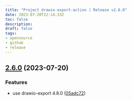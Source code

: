 ```yaml
---
title: "Project drawio-export-action | Release v2.6.0"
date: 2023-07-20T22:14:33Z
toc: false
description: 
draft: false
tags:
- opensource
- github
- release
---
```

## [2.6.0](https://github.com/rlespinasse/drawio-export-action/compare/v2.5.2...v2.6.0) (2023-07-20)


### Features

* use drawio-export 4.8.0 ([05adc72](https://github.com/rlespinasse/drawio-export-action/commit/05adc72e7355308db945f8f3732d445fdb3ae328))



